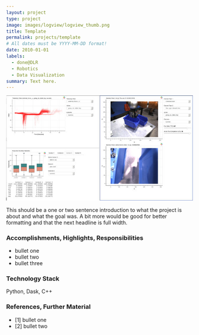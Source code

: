 ```yaml
---
layout: project
type: project
image: images/logview/logview_thumb.png
title: Template
permalink: projects/template
# All dates must be YYYY-MM-DD format!
date: 2010-01-01
labels:
  - done@DLR
  - Robotics
  - Data Visualization
summary: Text here.
---
```


<a href="https://raw.githubusercontent.com/SebastianRiedel/sebastianriedel.github.io/master/images/logview/logview.png" class="ui large right floated rounded image">
  <img src="../images/logview/logview_small.jpg">
</a>

This should be a one or two sentence introduction to what the project is about and what the goal was. A bit more would be good for better formatting and that the next headline is full width.

### Accomplishments, Highlights, Responsibilities
- bullet one
- bullet two
- bullet three

### Technology Stack
Python, Dask, C++

### References, Further Material
- [1] bullet one
- [2] bullet two
